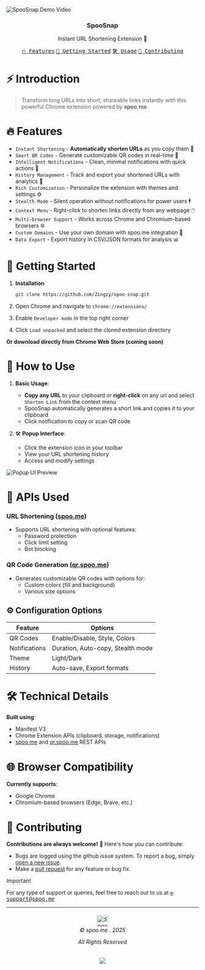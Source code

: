 <image src="https://github.com/zingzy/spoo-snap/blob/main/.github/assets/spooSnapDemo.gif" alt="SpooSnap Demo Video" align="center">

<h3 align="center">SpooSnap</h3>
<p align="center">Instant URL Shortening Extension 🚀</p>

<p align="center">
    <a href="#-features"><kbd>🔥 Features</kbd></a>
    <a href="#-getting-started"><kbd>🚀 Getting Started</kbd></a>
    <a href="#-how-to-use"><kbd>🛠️ Usage</kbd></a>
    <a href="#-contributing"><kbd>🤝 Contributing</kbd></a>
</p>

# ⚡ Introduction

> Transform long URLs into short, shareable links instantly with this powerful Chrome extension powered by **spoo.me**.

# 🔥 Features

- `Instant Shortening` - **Automatically shorten URLs** as you copy them 🔄
- `Smart QR Codes` - Generate customizable QR codes in real-time 📱
- `Intelligent Notifications` - Clean, minimal notifications with quick actions 🔔
- `History Management` - Track and export your shortened URLs with analytics 📝
- `Rich Customization` - Personalize the extension with themes and settings ⚙️
- `Stealth Mode` - Silent operation without notifications for power users 🕴️
- `Context Menu` - Right-click to shorten links directly from any webpage 🖱️
- `Multi-browser Support` - Works across Chrome and Chromium-based browsers 🌐
- `Custom Domains` - Use your own domain with spoo.me integration 🏢
- `Data Export` - Export history in CSV/JSON formats for analysis 📊

# 🚀 Getting Started

1. **Installation**

   ```bash
   git clone https://github.com/Zingzy/spoo-snap.git
   ```
3. Open Chrome and navigate to `chrome://extensions/`
4. Enable `Developer mode` in the top right corner
5. Click `Load unpacked` and select the cloned extension directory

**Or download directly from Chrome Web Store (coming soon)**

# 🎯 How to Use

1. **Basic Usage**:
   - **Copy any URL** to your clipboard or **right-click** on any url and select `Shorten Link` from the context menu
   - SpooSnap automatically generates a short link and copies it to your clipboard
   - Click notification to copy or scan QR code


2. 🛠️ **Popup Interface**:
   - Click the extension icon in your toolbar
   - View your URL shortening history
   - Access and modify settings

<image src="https://github.com/zingzy/spoo-snap/blob/main/.github/assets/popupUi.png" alt="Popup UI Preview" align="center">

# 🔌 APIs Used

### URL Shortening ([spoo.me](https://spoo.me))
- Supports URL shortening with optional features:
  - Password protection
  - Click limit setting
  - Bot blocking

### QR Code Generation ([qr.spoo.me](https://qr.spoo.me))
- Generates customizable QR codes with options for:
  - Custom colors (fill and background)
  - Various size options

## ⚙️ Configuration Options

| **Feature**   | **Options**                       |
| ------------- | --------------------------------- |
| QR Codes      | Enable/Disable, Style, Colors     |
| Notifications | Duration, Auto-copy, Stealth mode |
| Theme         | Light/Dark                        |
| History       | Auto-save, Export formats         |

# 🛠️ Technical Details

**Built using**:
- Manifest V3
- Chrome Extension APIs (clipboard, storage, notifications)
- [spoo.me](https://spoo.me/api) and [qr.spoo.me](https://qr.spoo.me) REST APIs

# 🌐 Browser Compatibility

**Currently supports**:
- Google Chrome
- Chromium-based browsers (Edge, Brave, etc.)

# 🤝 Contributing

**Contributions are always welcome!** 🎉 Here's how you can contribute:

- Bugs are logged using the github issue system. To report a bug, simply [open a new issue](https://github.com/zingzy/spoo-snap/issues/new).
- Make a [pull request](https://github.com/zingzy/spoo-snap/pull) for any feature or bug fix.

> [!IMPORTANT]
> For any type of support or queries, feel free to reach out to us at <kbd>[✉️ support@spoo.me](mailto:support@spoo.me)</kbd>

---

<h6 align="center">
<img src="https://spoo.me/static/images/favicon.png" height=30 title="Spoo.me Copyright">
<br>
© spoo.me . 2025

All Rights Reserved</h6>

<p align="center">
	<a href="https://github.com/spoo-me/url-shortener/blob/master/LICENSE.txt"><img src="https://img.shields.io/static/v1.svg?style=for-the-badge&label=License&message=APACHE-2.0&logoColor=d9e0ee&colorA=363a4f&colorB=b7bdf8"/></a>
</p>